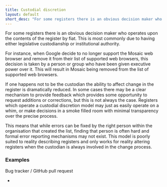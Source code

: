 ```yaml
---
title: Custodial discretion
layout: default
short_desc: "For some registers there is an obvious decision maker who operates upon the contents of the register by fiat."
---
```


For some registers there is an obvious decision maker who operates upon the
contents of the register by fiat. This is most commonly due to having either
legislative custodianship or institutional authority.

For instance, when Google decide to no longer support the Mosaic web browser
and remove it from their list of supported web browsers, this decision is
taken by a person or group who have been given executive power over it. This
will result in Mosaic being removed from the list of supported web browsers.

If one happens not to be the custodian the ability to affect change in the
register is dramatically reduced. In some cases there may be a clear mechanism
to provide feedback which provides some opportunity to request additions or
corrections, but this is not always the case. Registers which operate a
custodial discretion model may just as easily operate on a whim, or make
decisions in a smoke filled room with minimal transparency over the precise
process.

This means that while errors can be fixed by the right person within the
organisation that created the list, finding that person is often hard and
formal error reporting mechanisms may not exist. This model is poorly suited
to reality describing registers and only works for reality altering registers
when the custodian is always involved in the change process.

### Examples

<div class="card-panel">
Bug tracker / GitHub pull request

*
</div>
